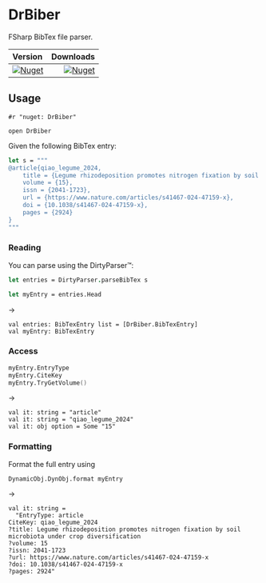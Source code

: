 # DrBiber
FSharp BibTex file parser.

| Version | Downloads |
| :--------|-----------:|
|<a href="https://www.nuget.org/packages/DrBiber/"><img alt="Nuget" src="https://img.shields.io/nuget/v/DrBiber?logo=nuget&color=%239f8170"></a>|<a href="https://www.nuget.org/packages/DrBiber/"><img alt="Nuget" src="https://img.shields.io/nuget/dt/DrBiber?color=%239f8170"></a>|

## Usage

```
#r "nuget: DrBiber"

open DrBiber
```

Given the following BibTex entry:
```fsharp
let s = """
@article{qiao_legume_2024,
	title = {Legume rhizodeposition promotes nitrogen fixation by soil microbiota under crop diversification},
	volume = {15},
	issn = {2041-1723},
	url = {https://www.nature.com/articles/s41467-024-47159-x},
	doi = {10.1038/s41467-024-47159-x},
	pages = {2924}
}
"""
```


### Reading
You can parse using the DirtyParser™️:

```fsharp
let entries = DirtyParser.parseBibTex s

let myEntry = entries.Head
```
->
```
val entries: BibTexEntry list = [DrBiber.BibTexEntry]
val myEntry: BibTexEntry
```

### Access

```fsharp
myEntry.EntryType
myEntry.CiteKey
myEntry.TryGetVolume()
```
->
```
val it: string = "article"
val it: string = "qiao_legume_2024"
val it: obj option = Some "15"
```


### Formatting
Format the full entry using
```
DynamicObj.DynObj.format myEntry
```


->
```
val it: string =
  "EntryType: article
CiteKey: qiao_legume_2024
?title: Legume rhizodeposition promotes nitrogen fixation by soil microbiota under crop diversification
?volume: 15
?issn: 2041-1723
?url: https://www.nature.com/articles/s41467-024-47159-x
?doi: 10.1038/s41467-024-47159-x
?pages: 2924"
```
